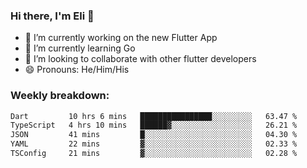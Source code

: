 ### Hi there, I'm Eli 👋
- 🔭 I’m currently working on the new Flutter App
- 🌱 I’m currently learning Go
- 🦄 I’m looking to collaborate with other flutter developers
- 😄 Pronouns: He/Him/His

### Weekly breakdown:
<!--START_SECTION:waka-->

```txt
Dart         10 hrs 6 mins   ████████████████░░░░░░░░░   63.47 %
TypeScript   4 hrs 10 mins   ██████▓░░░░░░░░░░░░░░░░░░   26.21 %
JSON         41 mins         █░░░░░░░░░░░░░░░░░░░░░░░░   04.30 %
YAML         22 mins         ▓░░░░░░░░░░░░░░░░░░░░░░░░   02.33 %
TSConfig     21 mins         ▓░░░░░░░░░░░░░░░░░░░░░░░░   02.28 %
```

<!--END_SECTION:waka-->
